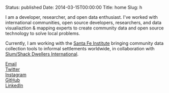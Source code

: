 Status: published
Date: 2014-03-15T00:00:00
Title: home
Slug: h

I am a developer, researcher, and open data enthusiast. I've worked with international communities, open source developers, researchers, and data visualiaztion & mapping experts to create community data and open source technology to solve local problems.

Currently, I am working with the [Santa Fe Institute](http://santafe.edu/research/informal-settlements/) bringing community data collection tools to informal settlements worldwide, in collaboration with [Slum/Shack Dwellers International](http://www.sdinet.org/).

<div class="pure-g">
<div class="small-caps home-link pure-u-1-3 pure-u-sm-1-5"><a href="mailto:&#106;&#111;&#101;&#064;&#106;&#111;&#101;&#097;&#104;&#097;&#110;&#100;&#046;&#099;&#111;&#109;">Email</a></div>
<div class="small-caps home-link pure-u-1-3 pure-u-sm-1-5"><a href="http://twitter.com/joeahand">Twitter</a></div>
<div class="small-caps home-link pure-u-1-3 pure-u-sm-1-5"><a href="https://instagram.com/joeahand/">Instagram</a></div>
<div class="small-caps home-link pure-u-1-2 pure-u-sm-1-5"><a href="http://github.com/joehand">GitHub</a></div>
<div class="small-caps home-link pure-u-1-2 pure-u-sm-1-5"><a href="https://www.linkedin.com/in/joeahand">LinkedIn</a></div>
</div>